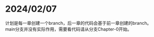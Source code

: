 <h1>2024/02/07</h1>
  计划是每一章创建一个branch，后一章的代码会基于前一章创建的branch。
  main分支并没有实际作用，需要看代码请从分支Chapter-0开始。
